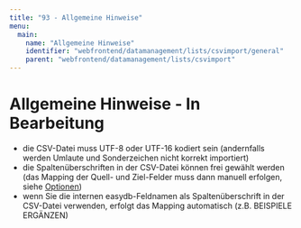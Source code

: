```yaml
---
title: "93 - Allgemeine Hinweise"
menu:
  main:
    name: "Allgemeine Hinweise"
    identifier: "webfrontend/datamanagement/lists/csvimport/general"
    parent: "webfrontend/datamanagement/lists/csvimport"
---
```

# Allgemeine Hinweise - In Bearbeitung

- die CSV-Datei muss UTF-8 oder UTF-16 kodiert sein (andernfalls werden Umlaute und Sonderzeichen nicht korrekt importiert)
- die Spaltenüberschriften in der CSV-Datei können frei gewählt werden (das Mapping der Quell- und Ziel-Felder muss dann manuell erfolgen, siehe [Optionen](../options))
- wenn Sie die internen easydb-Feldnamen als Spaltenüberschrift in der CSV-Datei verwenden, erfolgt das Mapping automatisch (z.B. BEISPIELE ERGÄNZEN)

